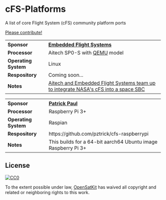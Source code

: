 # cFS-Platforms

A list of core Flight System (cFS) community platform ports

[Please contribute!](contributing.md)

<table>
  <tr>
    <th align="left">Sponsor</th>
    <th align="left"><a href="https://www.efsi.com/">Embedded Flight Systems</a></th>
  </tr>
  <tr>
    <td><b>Processor</b></td>
    <td>Aitech SP0-S with <a href="https://www.qemu.org/">QEMU</a> model</td>
  </tr>
  <tr>
    <td><b>Operating System</b></td>
    <td>Linux</td>
  </tr>
  <tr>
    <td><b>Respository</b></td>
    <td>Coming soon...</td>
  </tr>
  <tr>
    <td><b>Notes</b></td>
    <td><a href="https://www.intelligent-aerospace.com/satcom/article/16543467/aitech-and-embedded-flight-systems-team-up-to-integrate-nasas-cfs-into-a-space-sbc">Aitech and Embedded Flight Systems team up to integrate NASA's cFS into a space SBC</a></td>
  </tr>
</table>

<table>
  <tr>
    <th align="left">Sponsor</th>
    <th align="left"><a href="https://github.com/pztrick">Patrick Paul</a></th>
  </tr>
  <tr>
    <td><b>Processor</b></td>
    <td>Raspberry Pi 3+</td>
  </tr>
  <tr>
    <td><b>Operating System</b></td>
    <td>Raspian</td>
  </tr>
  <tr>
    <td><b>Respository</b></td>
    <td>https://github.com/pztrick/cfs-raspberrypi</td>
  </tr>
  <tr>
    <td><b>Notes</b></td>
    <td>This builds for a 64-bit aarch64 Ubuntu image Raspberry Pi 3+</td>
  </tr>
</table>

## License

[![CC0](http://mirrors.creativecommons.org/presskit/buttons/88x31/svg/cc-zero.svg)](https://creativecommons.org/publicdomain/zero/1.0/)

To the extent possible under law, [OpenSatKit](https://github.com/OpenSatKit/) has waived all copyright and related or neighboring rights to this work.
